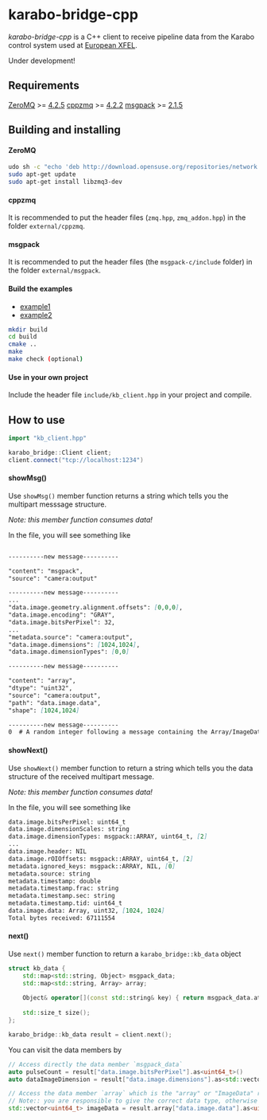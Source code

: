 # karabo-bridge-cpp

*karabo-bridge-cpp* is a C++ client to receive pipeline data from the
Karabo control system used at [European XFEL](https://www.xfel.eu/).

Under development!

## Requirements

 [ZeroMQ](http://zeromq.org/) >= [4.2.5](https://github.com/zeromq/libzmq/releases/download/v4.2.5/zeromq-4.2.5.zip)
 [cppzmq](https://github.com/zeromq/cppzmq) >= [4.2.2](https://github.com/zeromq/cppzmq/archive/v4.2.2.zip)
 [msgpack](https://msgpack.org/index.html) >= [2.1.5](https://github.com/msgpack/msgpack-c/releases/download)

## Building and installing

#### ZeroMQ
```sh
udo sh -c "echo 'deb http://download.opensuse.org/repositories/network:/messaging:/zeromq:/release-stable/xUbuntu_16.04/ /' > /etc/apt/sources.list.d/network:messaging:zeromq:release-stable.list"
sudo apt-get update
sudo apt-get install libzmq3-dev
```

#### cppzmq
It is recommended to put the header files (`zmq.hpp`, `zmq_addon.hpp`) in the folder `external/cppzmq`.

#### msgpack
It is recommended to put the header files (the `msgpack-c/include` folder) in the folder `external/msgpack`.

#### Build the examples

- [example1](./src/client_for_pysim.cpp)
- [example2](./src/client_for_smlt_camera.cpp)

```sh
mkdir build
cd build
cmake ..
make
make check (optional)
```

#### Use in your own project

Include the header file `include/kb_client.hpp` in your project and compile.

## How to use

```c++
import "kb_client.hpp"

karabo_bridge::Client client;
client.connect("tcp://localhost:1234")
```

#### showMsg()

Use `showMsg()` member function returns a string which tells you the multipart messsage structure.

*Note: this member function consumes data!*

In the file, you will see something like
```md

----------new message----------

"content": "msgpack",
"source": "camera:output"

----------new message----------
...
"data.image.geometry.alignment.offsets": [0,0,0],
"data.image.encoding": "GRAY",
"data.image.bitsPerPixel": 32,
...
"metadata.source": "camera:output",
"data.image.dimensions": [1024,1024],
"data.image.dimensionTypes": [0,0]

----------new message----------

"content": "array",
"dtype": "uint32",
"source": "camera:output",
"path": "data.image.data",
"shape": [1024,1024]

----------new message----------
0  # A random integer following a message containing the Array/ImageData header indicates a chunk of byte stream.

```

#### showNext()

Use `showNext()` member function to return a string which tells you the data structure of the received multipart message.

*Note: this member function consumes data!*

In the file, you will see something like

```md
data.image.bitsPerPixel: uint64_t
data.image.dimensionScales: string
data.image.dimensionTypes: msgpack::ARRAY, uint64_t, [2]
...
data.image.header: NIL
data.image.rOIOffsets: msgpack::ARRAY, uint64_t, [2]
metadata.ignored_keys: msgpack::ARRAY, NIL, [0]
metadata.source: string
metadata.timestamp: double
metadata.timestamp.frac: string
metadata.timestamp.sec: string
metadata.timestamp.tid: uint64_t
data.image.data: Array, uint32, [1024, 1024]
Total bytes received: 67111554
```

#### next()

Use `next()` member function to return a `karabo_bridge::kb_data` object
```c++
struct kb_data {
    std::map<std::string, Object> msgpack_data;
    std::map<std::string, Array> array;
    
    Object& operator[](const std::string& key) { return msgpack_data.at(key); }
    
    std::size_t size();
};

karabo_bridge::kb_data result = client.next();
```
You can visit the data members by
```c++
// Access directly the data member `msgpack_data` 
auto pulseCount = result["data.image.bitsPerPixel"].as<uint64_t>()
auto dataImageDimension = result["data.image.dimensions"].as<std::vector<uint64_t>>()

// Access the data member `array` which is the "array" or "ImageData" represented by char arrays
// Note:: you are responsible to give the correct data type, otherwise it leads to undefined behavior!
std::vector<uint64_t> imageData = result.array["data.image.data"].as<uint64_t>()
```

